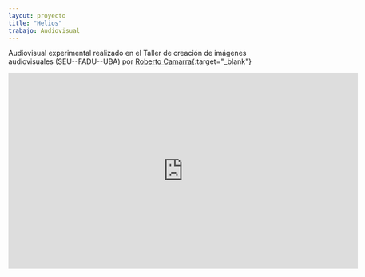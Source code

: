 ```yaml
---
layout: proyecto
title: "Helios"
trabajo: Audiovisual
---
```


Audiovisual experimental realizado en el Taller de creación de imágenes audiovisuales (SEU--FADU--UBA) por [Roberto Camarra](http://robertocamarra.blogspot.com){:target="_blank"}

<iframe src="https://player.vimeo.com/video/18649230?title=0&byline=0&portrait=0" width="700" height="393" frameborder="0" webkitallowfullscreen mozallowfullscreen allowfullscreen></iframe>
